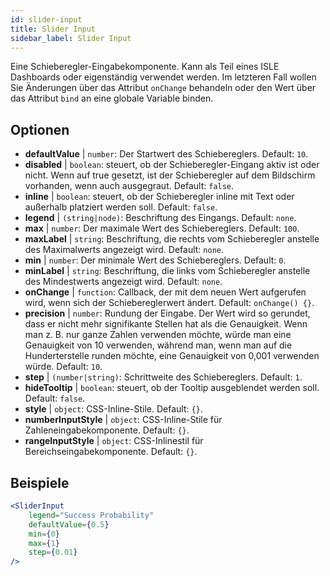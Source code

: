 ```yaml
---
id: slider-input
title: Slider Input
sidebar_label: Slider Input
---
```


Eine Schieberegler-Eingabekomponente. Kann als Teil eines ISLE Dashboards oder eigenständig verwendet werden. Im letzteren Fall wollen Sie Änderungen über das Attribut `onChange` behandeln oder den Wert über das Attribut `bind` an eine globale Variable binden.

## Optionen

* __defaultValue__ | `number`: Der Startwert des Schiebereglers. Default: `10`.
* __disabled__ | `boolean`: steuert, ob der Schieberegler-Eingang aktiv ist oder nicht. Wenn auf true gesetzt, ist der Schieberegler auf dem Bildschirm vorhanden, wenn auch ausgegraut. Default: `false`.
* __inline__ | `boolean`: steuert, ob der Schieberegler inline mit Text oder außerhalb platziert werden soll. Default: `false`.
* __legend__ | `(string|node)`: Beschriftung des Eingangs. Default: `none`.
* __max__ | `number`: Der maximale Wert des Schiebereglers. Default: `100`.
* __maxLabel__ | `string`: Beschriftung, die rechts vom Schieberegler anstelle des Maximalwerts angezeigt wird. Default: `none`.
* __min__ | `number`: Der minimale Wert des Schiebereglers. Default: `0`.
* __minLabel__ | `string`: Beschriftung, die links vom Schieberegler anstelle des Mindestwerts angezeigt wird. Default: `none`.
* __onChange__ | `function`: Callback, der mit dem neuen Wert aufgerufen wird, wenn sich der Schiebereglerwert ändert. Default: `onChange() {}`.
* __precision__ | `number`: Rundung der Eingabe. Der Wert wird so gerundet, dass er nicht mehr signifikante Stellen hat als die Genauigkeit. Wenn man z. B. nur ganze Zahlen verwenden möchte, würde man eine Genauigkeit von 10 verwenden, während man, wenn man auf die Hunderterstelle runden möchte, eine Genauigkeit von 0,001 verwenden würde. Default: `10`.
* __step__ | `(number|string)`: Schrittweite des Schiebereglers. Default: `1`.
* __hideTooltip__ | `boolean`: steuert, ob der Tooltip ausgeblendet werden soll. Default: `false`.
* __style__ | `object`: CSS-Inline-Stile. Default: `{}`.
* __numberInputStyle__ | `object`: CSS-Inline-Stile für Zahleneingabekomponente. Default: `{}`.
* __rangeInputStyle__ | `object`: CSS-Inlinestil für Bereichseingabekomponente. Default: `{}`.


## Beispiele

```jsx live
<SliderInput
    legend="Success Probability"
    defaultValue={0.5}
    min={0}
    max={1}
    step={0.01}
/>
```



